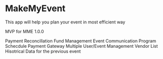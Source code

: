 # MakeMyEvent
This app will help you plan your event in most efficient way

MVP for MME 1.0.0

Payment Reconcillation
Fund Management
Event Communication
Program Schecdule
Payment Gateway
Multiple User/Event Management
Vendor List
Hisotrical Data for the previous event



